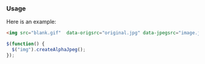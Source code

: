 ### Usage
Here is an example:

``` html
<img src="blank.gif"  data-origsrc="original.jpg" data-jpegsrc="image.jpg" data-filtersrc="filter.png" width="200" height="200" alt="image alt">
```

``` js
$(function() {
  $("img").createAlphaJpeg();
});
```
